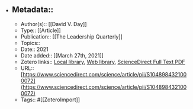 - ## Metadata::
    - Author(s):: [[David V. Day]]
    - Type:: [[Article]]
    - Publication:: [[The Leadership Quarterly]]
    - Topics:: 
    - Date:: 2021
    - Date added:: [[March 27th, 2021]]
    - Zotero links:: [Local library](zotero://select/library/items/XQCLSTU4), [Web library](https://www.zotero.org/users/7147715/items/XQCLSTU4), [ScienceDirect Full Text PDF](zotero://open-pdf/library/items/8AT8L4E2)
    - URL:: [https://www.sciencedirect.com/science/article/pii/S1048984321000072](https://www.sciencedirect.com/science/article/pii/S1048984321000072)
    - Tags:: #[[ZoteroImport]]
